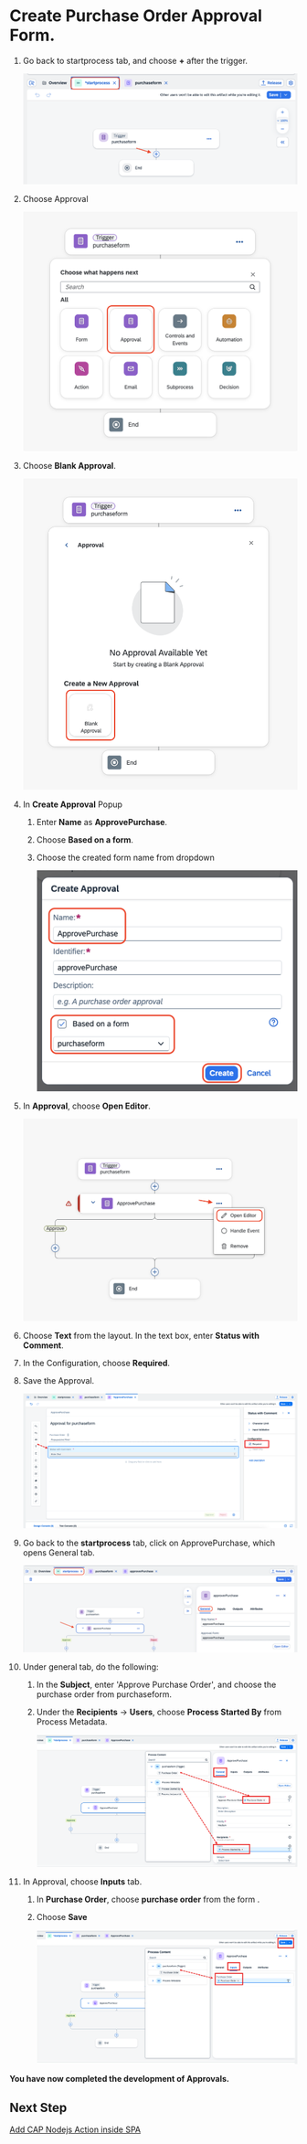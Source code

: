 # Create Purchase Order Approval Form.

1. Go back to startprocess tab, and choose **+** after the trigger. 

    ![approval](./images/startprocesstab.png)

2. Choose Approval

    ![approval](./images/choose_approval.png)

3. Choose **Blank Approval**.

    ![approval](./images/choose_blank_approval.png)

4. In **Create Approval** Popup
    1. Enter **Name** as **ApprovePurchase**.
    2. Choose **Based on a form**.
    3. Choose the created form name from dropdown

        ![approval](./images/approval_popup.png)

5. In **Approval**, choose **Open Editor**.

    ![approval](./images/open_editor.png)

6. Choose **Text** from the layout. In the text box, enter **Status with Comment**.

7. In the Configuration, choose **Required**.

8. Save the Approval.

    ![approval](./images/text.png) 


9. Go back to the **startprocess** tab, click on ApprovePurchase, which opens General tab.
    
    ![approval](./images/sp_2.png) 

10. Under general tab, do the following:
    1. In the **Subject**, enter 'Approve Purchase Order', and choose the purchase order from purchaseform.
    2. Under the **Recipients** -> **Users**, choose **Process Started By** from Process Metadata.

        ![approval](./images/general.png) 

11. In Approval, choose **Inputs** tab.
    1. In **Purchase Order**, choose **purchase order** from the form .
    2. Choose **Save**

        ![approval](./images/input.png) 

**You have now completed the development of Approvals.**

## Next Step

[Add CAP Nodejs Action inside SPA](../action/README.md)


